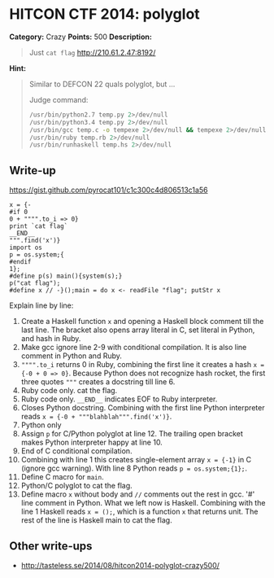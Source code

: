 # HITCON CTF 2014: polyglot

**Category:** Crazy
**Points:** 500
**Description:**

> Just `cat flag`
> http://210.61.2.47:8192/

**Hint:**

> Similar to DEFCON 22 quals polyglot, but ...
>
> Judge command:
>
> ```bash
> /usr/bin/python2.7 temp.py 2>/dev/null
> /usr/bin/python3.4 temp.py 2>/dev/null
> /usr/bin/gcc temp.c -o tempexe 2>/dev/null && tempexe 2>/dev/null
> /usr/bin/ruby temp.rb 2>/dev/null
> /usr/bin/runhaskell temp.hs 2>/dev/null
> ```

## Write-up

<https://gist.github.com/pyrocat101/c1c300c4d806513c1a56>

```
x = {-
#if 0
0 + """".to_i => 0}
print `cat flag`
__END__
""".find('x')}
import os
p = os.system;{
#endif
1};
#define p(s) main(){system(s);}
p("cat flag");
#define x // -}();main = do x <- readFile "flag"; putStr x
```

Explain line by line:

1. Create a Haskell function `x` and opening a Haskell block comment till the last line. The bracket also opens array literal in C, set literal in Python, and hash in Ruby.
2. Make gcc ignore line 2-9 with conditional compilation. It is also line comment in Python and Ruby.
3. `"""".to_i` returns 0 in Ruby, combining the first line it creates a hash `x = {-0 + 0 => 0}`. Because Python does not recognize hash rocket, the first three quotes `"""` creates a docstring till line 6.
4. Ruby code only. cat the flag.
5. Ruby code only. `__END__` indicates EOF to Ruby interpreter. 
6. Closes Python docstring. Combining with the first line Python interpreter reads `x = {-0 + """blahblah""".find('x')}`.
7. Python only
8. Assign `p` for C/Python polyglot at line 12. The trailing open bracket makes Python interpreter happy at line 10.
9. End of C conditional compilation.
10. Combining with line 1 this creates single-element array `x = {-1}` in C (ignore gcc warning). With line 8 Python reads `p = os.system;{1};`.
11. Define C macro for `main`.
12. Python/C polyglot to cat the flag.
13. Define macro `x` without body and `//` comments out the rest in gcc. '#' line comment in Python. What we left now is Haskell. Combining with the line 1 Haskell reads `x = ();`, which is a function `x` that returns unit. The rest of the line is Haskell main to cat the flag.

## Other write-ups

* <http://tasteless.se/2014/08/hitcon2014-polyglot-crazy500/>
